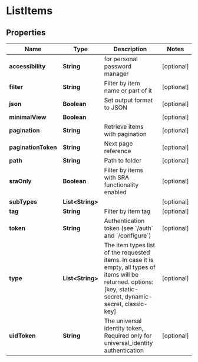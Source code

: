 

# ListItems


## Properties

Name | Type | Description | Notes
------------ | ------------- | ------------- | -------------
**accessibility** | **String** | for personal password manager |  [optional]
**filter** | **String** | Filter by item name or part of it |  [optional]
**json** | **Boolean** | Set output format to JSON |  [optional]
**minimalView** | **Boolean** |  |  [optional]
**pagination** | **String** | Retrieve items with pagination |  [optional]
**paginationToken** | **String** | Next page reference |  [optional]
**path** | **String** | Path to folder |  [optional]
**sraOnly** | **Boolean** | Filter by items with SRA functionality enabled |  [optional]
**subTypes** | **List&lt;String&gt;** |  |  [optional]
**tag** | **String** | Filter by item tag |  [optional]
**token** | **String** | Authentication token (see &#x60;/auth&#x60; and &#x60;/configure&#x60;) |  [optional]
**type** | **List&lt;String&gt;** | The item types list of the requested items. In case it is empty, all types of items will be returned. options: [key, static-secret, dynamic-secret, classic-key] |  [optional]
**uidToken** | **String** | The universal identity token, Required only for universal_identity authentication |  [optional]



